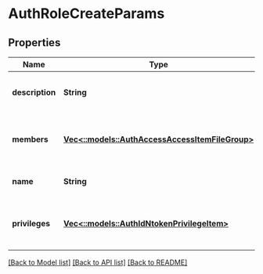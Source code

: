 # AuthRoleCreateParams

## Properties
Name | Type | Description | Notes
------------ | ------------- | ------------- | -------------
**description** | **String** | Specifies the description of the role. | [optional] [default to null]
**members** | [**Vec<::models::AuthAccessAccessItemFileGroup>**](AuthAccessAccessItemFileGroup.md) | Specifies the users or groups that have this role. | [optional] [default to null]
**name** | **String** | Specifies the name of the role. | [default to null]
**privileges** | [**Vec<::models::AuthIdNtokenPrivilegeItem>**](AuthIdNtokenPrivilegeItem.md) | Specifies the privileges granted by this role. | [optional] [default to null]

[[Back to Model list]](../README.md#documentation-for-models) [[Back to API list]](../README.md#documentation-for-api-endpoints) [[Back to README]](../README.md)



